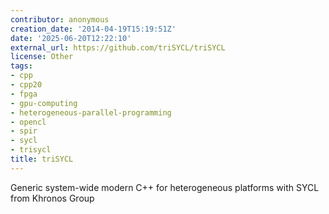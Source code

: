 ```yaml
---
contributor: anonymous
creation_date: '2014-04-19T15:19:51Z'
date: '2025-06-20T12:22:10'
external_url: https://github.com/triSYCL/triSYCL
license: Other
tags:
- cpp
- cpp20
- fpga
- gpu-computing
- heterogeneous-parallel-programming
- opencl
- spir
- sycl
- trisycl
title: triSYCL
---
```


Generic system-wide modern C++ for heterogeneous platforms with SYCL from Khronos Group
